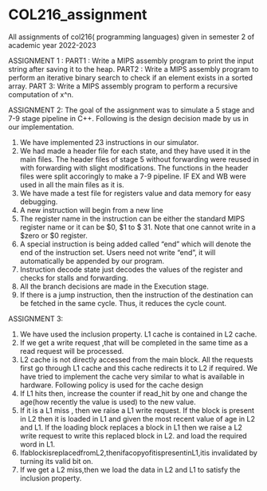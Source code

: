 # COL216_assignment
All assignments of col216( programming languages) given in semester 2 of academic year 2022-2023


ASSIGNMENT 1 :
PART1 : Write a MIPS assembly program to print the input string after saving it to the heap.
PART2 :
Write a MIPS assembly program to perform an iterative binary search to check if an element exists in a sorted array.
PART 3: Write a MIPS assembly program to perform a recursive computation of x^n.


ASSIGNMENT 2:
The goal of the assignment was to simulate a 5 stage and 7-9 stage pipeline in C++. Following is the design decision made by us in our implementation.
1) We have implemented 23 instructions in our simulator.
2) We had made a header file for each state, and they have used
it in the main files. The header files of stage 5 without forwarding were reused in with forwarding with slight modifications. The functions in the header files were split accoringly to make a 7-9 pipeline. IF EX and WB were used in all the main files as it is.
3) We have made a test file for registers value and data memory for easy debugging.
4) A new instruction will begin from a new line
5) The register name in the instruction can be either the
standard MIPS register name or it can be $0, $1 to $ 31. Note
     that one cannot write in a $zero or $0 register.
6) A special instruction is being added called “end” which will
denote the end of the instruction set. Users need not write
     “end”, it will automatically be appended by our program.
7) Instruction decode state just decodes the values of the
     register and checks for stalls and forwarding.
8) All the branch decisions are made in the Execution stage.
9) If there is a jump instruction, then the instruction of the
destination can be fetched in the same cycle. Thus, it reduces the cycle count.

ASSIGNMENT 3:
1) We have used the inclusion property. L1 cache is contained in L2 cache.
2) If we get a write request ,that will be completed in the same time as a
read request will be processed.
3) L2 cache is not directly accessed from the main block. All the requests
first go through L1 cache and this cache redirects it to L2 if required.
We have tried to implement the cache very similar to what is available in hardware.
Following policy is used for the cache design
1) If L1 hits then, increase the counter if read_hit by one and change the age(how recently the value is used) to the new value.
2) If it is a L1 miss , then we raise a L1 write request. If the block is present in L2 then it is loaded in L1 and given the most recent value of age in L2 and L1. If the loading block replaces a block in L1 then we raise a L2 write request to write this replaced block in L2. and load the required word in L1.
3) IfablockisreplacedfromL2,thenifacopyofitispresentinL1,itis invalidated by turning its valid bit on.
4) If we get a L2 miss,then we load the data in L2 and L1 to satisfy the inclusion property.
